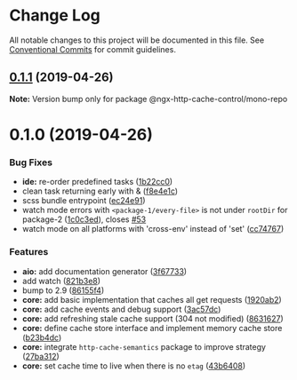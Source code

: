 # Change Log

All notable changes to this project will be documented in this file.
See [Conventional Commits](https://conventionalcommits.org) for commit guidelines.

## [0.1.1](https://github.com/peterbakonyi05/ngx-http-cache-control/compare/v0.1.0...v0.1.1) (2019-04-26)

**Note:** Version bump only for package @ngx-http-cache-control/mono-repo





# 0.1.0 (2019-04-26)


### Bug Fixes

* **ide:** re-order predefined tasks ([1b22cc0](https://github.com/peterbakonyi05/ngx-http-cache-control/commit/1b22cc0))
* clean task returning early with & ([f8e4e1c](https://github.com/peterbakonyi05/ngx-http-cache-control/commit/f8e4e1c))
* scss bundle entrypoint ([ec24e91](https://github.com/peterbakonyi05/ngx-http-cache-control/commit/ec24e91))
* watch mode errors with `<package-1/every-file>` is not under `rootDir` for package-2 ([1c0c3ed](https://github.com/peterbakonyi05/ngx-http-cache-control/commit/1c0c3ed)), closes [#53](https://github.com/peterbakonyi05/ngx-http-cache-control/issues/53)
* watch mode on all platforms with 'cross-env' instead of 'set' ([cc74767](https://github.com/peterbakonyi05/ngx-http-cache-control/commit/cc74767))


### Features

* **aio:** add documentation generator ([3f67733](https://github.com/peterbakonyi05/ngx-http-cache-control/commit/3f67733))
* add watch ([821b3e8](https://github.com/peterbakonyi05/ngx-http-cache-control/commit/821b3e8))
* bump  to 2.9 ([86155f4](https://github.com/peterbakonyi05/ngx-http-cache-control/commit/86155f4))
* **core:** add basic implementation that caches all get requests ([1920ab2](https://github.com/peterbakonyi05/ngx-http-cache-control/commit/1920ab2))
* **core:** add cache events and debug support ([3ac57dc](https://github.com/peterbakonyi05/ngx-http-cache-control/commit/3ac57dc))
* **core:** add refreshing stale cache support (304 not modified) ([8631627](https://github.com/peterbakonyi05/ngx-http-cache-control/commit/8631627))
* **core:** define cache store interface and implement memory cache store ([b23b4dc](https://github.com/peterbakonyi05/ngx-http-cache-control/commit/b23b4dc))
* **core:** integrate `http-cache-semantics` package to improve strategy ([27ba312](https://github.com/peterbakonyi05/ngx-http-cache-control/commit/27ba312))
* **core:** set cache time to live when there is no `etag` ([43b6408](https://github.com/peterbakonyi05/ngx-http-cache-control/commit/43b6408))

